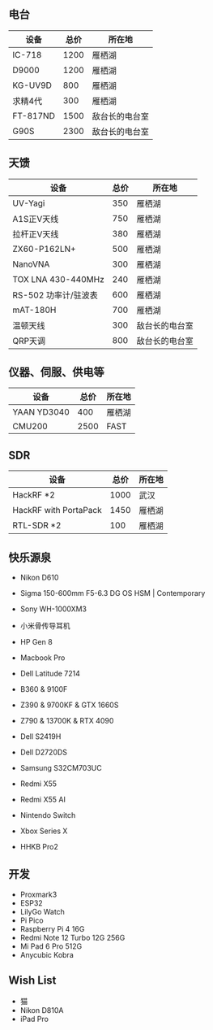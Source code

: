 ## 电台

| 设备                         |  总价    | 所在地       |
|------------------------------|---------|------------|
| IC-718         			  | 1200     | 雁栖湖 |
| D9000                 	  | 1200     | 雁栖湖 |
| KG-UV9D                     | 800      | 雁栖湖 |
| 求精4代                     | 300      | 雁栖湖 |
| FT-817ND                     | 1500      | 敌台长的电台室 |
| G90S                       | 2300    | 敌台长的电台室 |


## 天馈


| 设备                         |  总价    | 所在地  |
|-----------------------------|---------|---------|
| UV-Yagi                     | 350     | 雁栖湖 |
| A1S正V天线                   | 750     | 雁栖湖 |
| 拉杆正V天线                  | 380     | 雁栖湖 |
| ZX60-P162LN+     |500   | 雁栖湖 |
| NanoVNA                     |300  | 雁栖湖 |
| TOX LNA 430-440MHz          |240  | 雁栖湖 |
| RS-502 功率计/驻波表   |600  | 雁栖湖 |
| mAT-180H                    |700  | 雁栖湖 |
| 温顿天线                       | 300    | 敌台长的电台室 |
| QRP天调                       | 800    | 敌台长的电台室 |


## 仪器、伺服、供电等
| 设备                         |  总价    | 所在地  |
|------------------------------|------|---------|
| YAAN YD3040                  | 400     | 雁栖湖 |
| CMU200                      |2500  | FAST |


## SDR


| 设备                         |总价    | 所在地 |
|------------------------------|------|---------|
| HackRF *2                    |1000  | 武汉    |
| HackRF with PortaPack        |1450   | 雁栖湖  |
| RTL-SDR *2                   |100   | 雁栖湖  |



## 快乐源泉

 - Nikon D610
 - Sigma 150-600mm F5-6.3 DG OS HSM | Contemporary

 - Sony WH-1000XM3
 - 小米骨传导耳机

 - HP Gen 8
 - Macbook Pro
 - Dell Latitude 7214
 - B360 & 9100F
 - Z390 & 9700KF & GTX 1660S
 - Z790 & 13700K & RTX 4090
 
 - Dell S2419H
 - Dell D2720DS
 - Samsung S32CM703UC

 - Redmi X55
 - Redmi X55 AI

 - Nintendo Switch
 - Xbox Series X

 - HHKB Pro2



## 开发

 - Proxmark3
 - ESP32
 - LilyGo Watch
 - Pi Pico
 - Raspberry Pi 4 16G
 - Redmi Note 12 Turbo 12G 256G
 - Mi Pad 6 Pro 512G
 - Anycubic Kobra

## Wish List

 - 猫
 - Nikon D810A
 - iPad Pro
